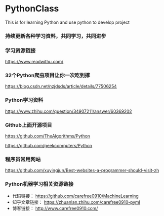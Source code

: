# PythonClass
This is for learning Python and use python to develop project

### 持续更新各种学习资料，共同学习，共同进步

### 学习资源链接
https://www.readwithu.com/


### 32个Python爬虫项目让你一次吃到撑
https://blog.csdn.net/nzjdsds/article/details/77506254

### Python学习资料
https://www.zhihu.com/question/34907211/answer/60369202

### Github上面开源项目
https://github.com/TheAlgorithms/Python

https://github.com/geekcomputers/Python

### 程序员常用网站
https://github.com/xuyingjun/Best-websites-a-programmer-should-visit-zh


### Python机器学习相关资源链接
+ 代码链接： https://github.com/carefree0910/MachineLearning
+ 知乎文章链接： https://zhuanlan.zhihu.com/carefree0910-pyml
+ 博客链接： http://www.carefree0910.com/
